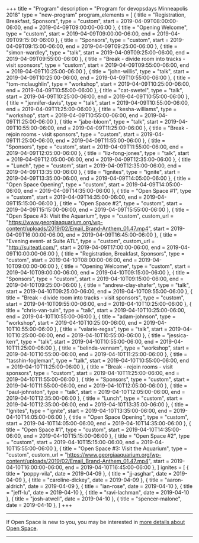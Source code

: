 +++
title = "Program"
description = "Program for devopsdays Minneapolis 2018"
type = "new-program"
program_elements = [
    { title = "Registration, Breakfast, Sponsors", type = "custom", start = 2019-04-09T08:00:00-06:00, end = 2019-04-09T09:00:00-06:00 },
    { title = "Opening Welcome", type = "custom", start = 2019-04-09T09:00:00-06:00, end = 2019-04-09T09:15:00-06:00 },
    { title = "Sponsors", type = "custom", start = 2019-04-09T09:15:00-06:00, end = 2019-04-09T09:25:00-06:00 },
    { title = "simon-wardley", type = "talk", start = 2019-04-09T09:25:00-06:00, end = 2019-04-09T09:55:00-06:00 },
    { title = "Break - divide room into tracks - visit sponsors", type = "custom", start = 2019-04-09T09:55:00-06:00, end = 2019-04-09T10:25:00-06:00 },
    { title = "john-willis", type = "talk", start = 2019-04-09T10:25:00-06:00, end = 2019-04-09T10:55:00-06:00 },
    { title = "tom-mclaughlin", type = "workshop", start = 2019-04-09T10:25:00-06:00, end = 2019-04-09T10:55:00-06:00 },
    { title = "cat-swetel", type = "talk", start = 2019-04-09T10:25:00-06:00, end = 2019-04-09T10:55:00-06:00 },
    { title = "jennifer-davis", type = "talk", start = 2019-04-09T10:55:00-06:00, end = 2019-04-09T11:25:00-06:00 },
    { title = "kesha-williams", type = "workshop", start = 2019-04-09T10:55:00-06:00, end = 2019-04-09T11:25:00-06:00 },
    { title = "jabe-bloom", type = "talk", start = 2019-04-09T10:55:00-06:00, end = 2019-04-09T11:25:00-06:00 },
    { title = "Break - rejoin rooms - visit sponsors", type = "custom", start = 2019-04-09T11:25:00-06:00, end = 2019-04-09T11:55:00-06:00 },
    { title = "Sponsors", type = "custom", start = 2019-04-09T11:55:00-06:00, end = 2019-04-09T12:05:00-06:00 },
    { title = "liz-fong-jones", type = "talk", start = 2019-04-09T12:05:00-06:00, end = 2019-04-09T12:35:00-06:00 },
    { title = "Lunch", type = "custom", start = 2019-04-09T12:35:00-06:00, end = 2019-04-09T13:35:00-06:00 },
    { title = "Ignites", type = "ignite", start = 2019-04-09T13:35:00-06:00, end = 2019-04-09T14:05:00-06:00 },
    { title = "Open Space Opening", type = "custom", start = 2019-04-09T14:05:00-06:00, end = 2019-04-09T14:35:00-06:00 },
    { title = "Open Space #1", type = "custom", start = 2019-04-09T14:35:00-06:00, end = 2019-04-09T15:15:00-06:00 },
    { title = "Open Space #2", type = "custom", start = 2019-04-09T15:15:00-06:00, end = 2019-04-09T15:55:00-06:00 },
    { title = "Open Space #3: Visit the Aquarium", type = "custom", custom_url = "https://www.georgiaaquarium.org/wp-content/uploads/2019/02/Email_Brand-Anthem_01.47.mp4", start = 2019-04-09T16:00:00-06:00, end = 2019-04-09T16:45:00-06:00 },
    { title = "Evening event- at Suite ATL", type = "custom", custom_url = "http://suiteatl.com/", start = 2019-04-09T17:00:00-06:00, end = 2019-04-09T10:00:00-06:00 },
    { title = "Registration, Breakfast, Sponsors", type = "custom", start = 2019-04-10T08:00:00-06:00, end = 2019-04-10T09:00:00-06:00 },
    { title = "Opening Welcome", type = "custom", start = 2019-04-10T09:00:00-06:00, end = 2019-04-10T09:15:00-06:00 },
    { title = "Sponsors", type = "custom", start = 2019-04-10T09:15:00-06:00, end = 2019-04-10T09:25:00-06:00 },
    { title = "andrew-clay-shafer", type = "talk", start = 2019-04-10T09:25:00-06:00, end = 2019-04-10T09:55:00-06:00 },
    { title = "Break - divide room into tracks - visit sponsors", type = "custom", start = 2019-04-10T09:55:00-06:00, end = 2019-04-10T10:25:00-06:00 },
    { title = "chris-van-tuin", type = "talk", start = 2019-04-10T10:25:00-06:00, end = 2019-04-10T10:55:00-06:00 },
    { title = "adam-johnson", type = "workshop", start = 2019-04-10T10:25:00-06:00, end = 2019-04-10T10:55:00-06:00 },
    { title = "valarie-regas", type = "talk", start = 2019-04-10T10:25:00-06:00, end = 2019-04-10T10:55:00-06:00 },
    { title = "jessica-kerr", type = "talk", start = 2019-04-10T10:55:00-06:00, end = 2019-04-10T11:25:00-06:00 },
    { title = "belinda-vennam", type = "workshop", start = 2019-04-10T10:55:00-06:00, end = 2019-04-10T11:25:00-06:00 },
    { title = "tasshin-fogleman", type = "talk", start = 2019-04-10T10:55:00-06:00, end = 2019-04-10T11:25:00-06:00 },
    { title = "Break - rejoin rooms - visit sponsors", type = "custom", start = 2019-04-10T11:25:00-06:00, end = 2019-04-10T11:55:00-06:00 },
    { title = "Sponsors", type = "custom", start = 2019-04-10T11:55:00-06:00, end = 2019-04-10T12:05:00-06:00 },
    { title = "paul-johnston", type = "talk", start = 2019-04-10T12:05:00-06:00, end = 2019-04-10T12:35:00-06:00 },
    { title = "Lunch", type = "custom", start = 2019-04-10T12:35:00-06:00, end = 2019-04-10T13:35:00-06:00 },
    { title = "Ignites", type = "ignite", start = 2019-04-10T13:35:00-06:00, end = 2019-04-10T14:05:00-06:00 },
    { title = "Open Space Opening", type = "custom", start = 2019-04-10T14:05:00-06:00, end = 2019-04-10T14:35:00-06:00 },
    { title = "Open Space #1", type = "custom", start = 2019-04-10T14:35:00-06:00, end = 2019-04-10T15:15:00-06:00 },
    { title = "Open Space #2", type = "custom", start = 2019-04-10T15:15:00-06:00, end = 2019-04-10T15:55:00-06:00 },
    { title = "Open Space #3: Visit the Aquarium", type = "custom", custom_url = "https://www.georgiaaquarium.org/wp-content/uploads/2019/02/Email_Brand-Anthem_01.47.mp4", start = 2019-04-10T16:00:00-06:00, end = 2019-04-10T16:45:00-06:00 },
]
ignites = [
    { title = "poppy-vila", date = 2019-04-09 },
    { title = "jj-asghar", date = 2019-04-09 },
    { title = "caroline-dickey", date = 2019-04-09 },
    { title = "aaron-aldrich", date = 2019-04-09 },
    { title = "ian-rose", date = 2019-04-10 },
    { title = "jeff-lu", date = 2019-04-10 },
    { title = "ravi-lachman", date = 2019-04-10 },
    { title = "josh-atwell", date = 2019-04-10 },
    { title = "spencer-malone", date = 2019-04-10 },
]
+++
<div class = "row">
  <div class = "col">
    <hr />
    If Open Space is new to you, you may be interested in <a href="/pages/open-space-format">more details about Open Space</a>.
    <hr />
  </div>
</div>
